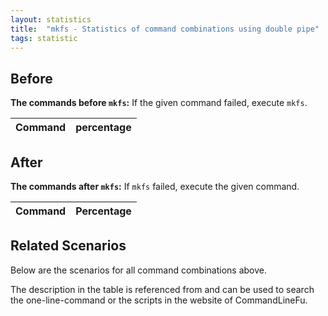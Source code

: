 ```yaml
---
layout: statistics
title:  "mkfs - Statistics of command combinations using double pipe"
tags: statistic
---
```


## Before

__The commands before `mkfs`:__ If the given command failed, execute `mkfs`.

| Command | percentage |
|--------|--------|



## After

__The commands after `mkfs`:__ If `mkfs` failed, execute the given command.

| Command | Percentage | 
|-------|--------|



## Related Scenarios

Below are the scenarios for all command combinations above.

The description in the table is referenced from and can be used to search the one-line-command or the scripts in the website of CommandLineFu.




